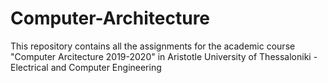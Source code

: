 # Computer-Architecture
This repository contains all the assignments for the academic course "Computer Arcitecture 2019-2020" in Aristotle University of Thessaloniki - Electrical and Computer Engineering
